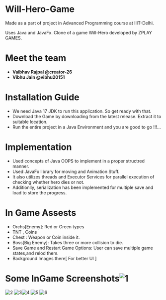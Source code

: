 # Will-Hero-Game
Made as a part of project in Advanced Programming course at IIIT-Delhi.

Uses Java and JavaFx.
Clone of a game Will-Hero developed by ZPLAY GAMES.


# Meet the team
* **Vaibhav Rajpal @creator-26**
* **Vibhu Jain @vibhu20151**

# Installation Guide
* We need Java 17 JDK to run this application. So get ready with that.
* Download the Game by downloading from the latest release. Extract it to suitable location.
* Run the entire project in a Java Environment and you are good to go !!!...
# Implementation
* Used concepts of Java OOPS to implement in a proper structred manner. 
* Used JavaFx library for moving and Animation Stuff.
* It also utilizes threads and Executor Services for parallel execution of checking whether hero dies or not.
* Additionlly, serialization has been implemented for multiple save and load to store the progress.
# In Game Assests
* Orchs[Enemy]: Red or Green types
* TNT  , Coins
* Chest : Weapon or Coin inside it.
* Boss[Big Enemy]: Takes three or more collision to die.
* Save Game and Restart Game Options: User can save multiple game states,and relod them.
* Background Images there[ For better UI ]

# Some InGame Screenshots![1](https://github.com/vibhu20151/Will-Hero-Game/assets/65280240/81a148cc-d087-430e-8251-8af2966b69f8)
![2](https://github.com/vibhu20151/Will-Hero-Game/assets/65280240/c4d9dd8e-7ac1-44cd-b509-35946ea6f0f5)
![3](https://github.com/vibhu20151/Will-Hero-Game/assets/65280240/ea086105-850e-489d-b595-1ce8a31c9f16)![4](https://github.com/vibhu20151/Will-Hero-Game/assets/65280240/b423ac12-11bb-4cbf-9315-23d58a576791)
![5](https://github.com/vibhu20151/Will-Hero-Game/assets/65280240/b4399365-15c6-47a9-94ff-4be1840de54f)
![6](https://github.com/vibhu20151/Will-Hero-Game/assets/65280240/122e3114-e72d-46ca-aa56-e33a12809ec2)


